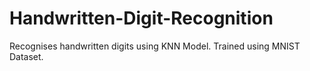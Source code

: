 # Handwritten-Digit-Recognition
Recognises handwritten digits using KNN Model. Trained using MNIST Dataset.
